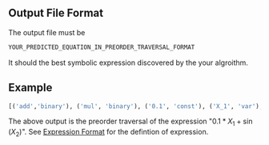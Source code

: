 
## Output File Format

The output file must be
```python
YOUR_PREDICTED_EQUATION_IN_PREORDER_TRAVERSAL_FORMAT
```
It should the best symbolic expression discovered by the your algroithm.

## Example
```python
[('add','binary'), ('mul', 'binary'), ('0.1', 'const'), ('X_1', 'var'), ('sin', 'unary'), ('X_2', 'var')]
```
The above output is the preorder traversal of the expression "$0.1 * X_1 + \sin(X_2)$". See [Expression Format](/srsci/file-formats/expression-format/) for the defintion of expression.